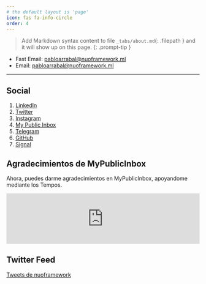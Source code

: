 ```yaml
---
# the default layout is 'page'
icon: fas fa-info-circle
order: 4
---
```


> Add Markdown syntax content to file `_tabs/about.md`{: .filepath } and it will show up on this page.
{: .prompt-tip }


* Fast Email: [pabloarrabal@nuoframework.ml](https://mypublicinbox.com/Nuoframework)
* Email: [pabloarrabal@nuoframework.ml](mailto:pabloarrabal@nuoframework.ml)

---

<head>
<script src="https://challenges.cloudflare.com/turnstile/v0/api.js" async defer></script>
</head>

## Social

1. [LinkedIn](https://linkedin.com/in/pabloarrabal)
2. [Twitter](https://twitter.com/nuoframework)
3. [Instagram](https://instagram.com/nuoframework)
4. [My Public Inbox](https://mypublicinbox.com/Nuoframework)
5. [Telegram](https://t.me/nuoframework)
6. [GitHub](https://github.com/nuoframework)
7. [Signal](https://signal.group/#CjQKINPmOdSQwOSPdpPOSLg_24qooi4iKiUDtEwwnw0T6yetEhATA5M3xP5-8YbF16fus7Kj)

## Agradecimientos de MyPublicInbox

Ahora, puedes darme agradecimientos en MyPublicInbox, apoyandome mediante los Tempos.

<iframe src="https://mypublicinbox.com/bmac.html?profile=nuoframework" style="width: 100%; height: 132px; border: none"></iframe>

## Twitter Feed

<a class="twitter-timeline" href="https://twitter.com/nuoframework?ref_src=twsrc%5Etfw">Tweets de nuoframework</a> <script async src="https://platform.twitter.com/widgets.js" charset="utf-8"></script>
